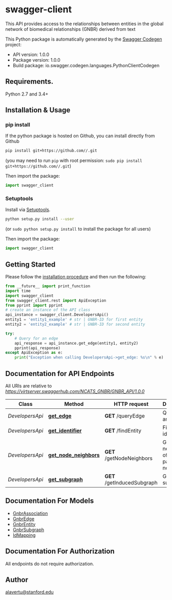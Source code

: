 # swagger-client
This API provides access to the relationships between entities in the global network of biomedical relationships (GNBR) derived from text

This Python package is automatically generated by the [Swagger Codegen](https://github.com/swagger-api/swagger-codegen) project:

- API version: 1.0.0
- Package version: 1.0.0
- Build package: io.swagger.codegen.languages.PythonClientCodegen

## Requirements.

Python 2.7 and 3.4+

## Installation & Usage
### pip install

If the python package is hosted on Github, you can install directly from Github

```sh
pip install git+https://github.com//.git
```
(you may need to run `pip` with root permission: `sudo pip install git+https://github.com//.git`)

Then import the package:
```python
import swagger_client 
```

### Setuptools

Install via [Setuptools](http://pypi.python.org/pypi/setuptools).

```sh
python setup.py install --user
```
(or `sudo python setup.py install` to install the package for all users)

Then import the package:
```python
import swagger_client
```

## Getting Started

Please follow the [installation procedure](#installation--usage) and then run the following:

```python
from __future__ import print_function
import time
import swagger_client
from swagger_client.rest import ApiException
from pprint import pprint
# create an instance of the API class
api_instance = swagger_client.DevelopersApi()
entity1 = 'entity1_example' # str | GNBR-ID for first entity
entity2 = 'entity2_example' # str | GNBR-ID for second entity

try:
    # Query for an edge
    api_response = api_instance.get_edge(entity1, entity2)
    pprint(api_response)
except ApiException as e:
    print("Exception when calling DevelopersApi->get_edge: %s\n" % e)

```

## Documentation for API Endpoints

All URIs are relative to *https://virtserver.swaggerhub.com/NCATS_GNBR/GNBR_API/1.0.0*

Class | Method | HTTP request | Description
------------ | ------------- | ------------- | -------------
*DevelopersApi* | [**get_edge**](docs/DevelopersApi.md#get_edge) | **GET** /queryEdge | Query for an edge
*DevelopersApi* | [**get_identifier**](docs/DevelopersApi.md#get_identifier) | **GET** /findEntity | Find GNBR identifier
*DevelopersApi* | [**get_node_neighbors**](docs/DevelopersApi.md#get_node_neighbors) | **GET** /getNodeNeighbors | Get all neighbors of a particular node
*DevelopersApi* | [**get_subgraph**](docs/DevelopersApi.md#get_subgraph) | **GET** /getInducedSubgraph | Get a GNBR subgraph


## Documentation For Models

 - [GnbrAssociation](docs/GnbrAssociation.md)
 - [GnbrEdge](docs/GnbrEdge.md)
 - [GnbrEntity](docs/GnbrEntity.md)
 - [GnbrSubgraph](docs/GnbrSubgraph.md)
 - [IdMapping](docs/IdMapping.md)


## Documentation For Authorization

 All endpoints do not require authorization.


## Author

alavertu@stanford.edu

